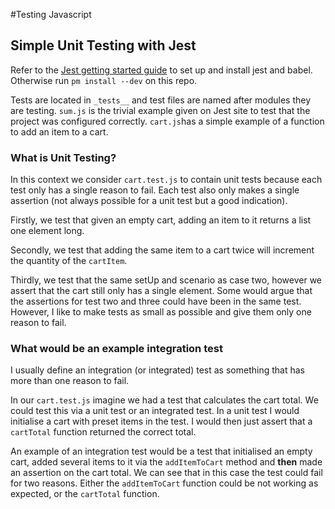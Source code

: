 #Testing Javascript

## Simple Unit Testing with Jest

Refer to the [Jest getting started guide](https://jestjs.io/docs/en/getting-started) to set up and install jest and babel. Otherwise run ``pm install --dev`` on this repo.

Tests are located in ``_tests__`` and test files are named after modules they are testing. ``sum.js`` is the trivial example given on Jest site to test that the project was configured correctly. ``cart.js``has a simple example of a function to add an item to a cart.

### What is Unit Testing?
In this context we consider ``cart.test.js`` to contain unit tests because each test only has a single reason to fail. Each test also only makes a single assertion (not always possible for a unit test but a good indication).

Firstly, we test that given an empty cart, adding an item to it returns a list one element long.

Secondly, we test that adding the same item to a cart twice will increment the quantity of the ``cartItem``. 

Thirdly, we test that the same setUp and scenario as case two, however we assert that the cart still only has a single element. Some would argue that the assertions for test two and three could have been in the same test. However, I like to make tests as small as possible and give them only one reason to fail.

### What would be an example integration test
I usually define an integration (or integrated) test as something that has more than one reason to fail.


In our ``cart.test.js`` imagine we had a test that calculates the cart total. We could test this via a unit test or an integrated test. In a unit test I would initialise a cart with preset items in the test. I would then just assert that a ``cartTotal`` function returned the correct total. 

An example of an integration test would be a test that initialised an empty cart, added several items to it via the `addItemToCart` method and **then** made an assertion on the cart total. We can see that in this case the test could fail for two reasons. Either the `addItemToCart` function could be not working as expected, or the `cartTotal` function.
